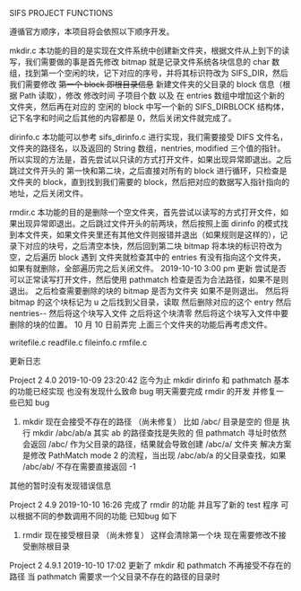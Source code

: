 SIFS PROJECT FUNCTIONS

遵循官方顺序，本项目将会依照以下顺序开发。


mkdir.c
本功能的目的是实现在文件系统中创建新文件夹，根据文件从上到下的读写，我们需要做的事是首先修改 bitmap 就是记录文件系统各块信息的 char 数组，找到第一个空闲的块，记下对应的序号，并将其标识符改为 SIFS_DIR，然后我们需要修改 ~~第一个 block 即根目录信息~~ 新建文件夹的父目录的 block 信息（根据 Path 读取），修改 修改时间 子项目个数 以及 在 entries 数组中增加这个新的文件夹，然后再在对应的 空闲的 block 中写一个新的 SIFS_DIRBLOCK 结构体，记下名字和时间之后其他的内容都是 0，然后关闭文件就完成了。

dirinfo.c
本功能可以参考 sifs_dirinfo.c 进行实现，我们需要接受 DIFS 文件名，文件夹的路径名，以及返回的 String 数组，nentries, modified 三个值的指针。 
所以实现的方法是，首先尝试以只读的方式打开文件，如果出现异常即退出。之后跳过文件开头的 第一快和第二块，之后直接对所有的 block 进行循环，只检查是文件夹的 block，直到找到我们需要的 block，然后把对应的数据写入指针指向的地址，之后关闭文件。

rmdir.c
本功能的目的是删除一个空文件夹，首先尝试以读写的方式打开文件，如果出现异常即退出。之后跳过文件开头的前两块，然后按照上面 dirinfo 的模式找到本文件夹，如果文件夹里还有其他文件则报错并退出（如果规则是这样的），记录下对应的块号，之后清空本快，然后回到第二块 bitmap 将本块的标识符改为空，之后遍历 block 遇到 文件夹就检查其中的 entries 有没有指向这个文件夹，如果有就删除，全部遍历完之后关闭文件。
2019-10-10 3:00 pm 更新
尝试是否可以正常读写打开文件，然后使用 pathmatch 检查是否为合法路径，如果不是则退出。 之后检查需要删除的块的 bitmap 是否为文件夹 如果不是则退出。 然后将 bitmap 的这个块标记为 u
之后找到父目录，读取 然后删除对应的这个 entry 然后 nentries-- 然后将这个块写入文件 之后将这个块清零 然后将这个块写入文件中要删除的块的位置。
10 月 10 日前弄完 上面三个文件夹的功能后再考虑文件。

writefile.c
readfile.c
fileinfo.c
rmfile.c




更新日志 

Project 2 4.0 2019-10-09 23:20:42
迄今为止 mkdir dirinfo 和 pathmatch 基本的功能已经实现
也没有发现什么致命 bug 明天需要完成 rmdir 的开发 并修复一些已知 bug
1. mkdir 现在会接受不存在的路径  （尚未修复）
    比如 /abc/ 目录是空的 但是 执行 mkdir /abc/ab/a 其实 ab 的路径查找是失败的 
    但 pathmatch 寻址时依然会返回 /abc/ 作为父目录的路径，结果就会导致创建 /abc/a/ 文件夹
    解决方案是修改 PathMatch mode 2 的流程，当出现 /abc/ab/a 的父目录查找，如果 /abc/ab/ 不存在需要直接返回 -1 

其他的暂时没有发现错误信息


Project 2 4.9 2019-10-10 16:26
完成了 rmdir 的功能
并且写了新的 test 程序 可以根据不同的参数调用不同的功能 已知bug 如下
1. rmdir 现在接受根目录 （尚未修复）
    这样会清除第一个块 现在需要修改不接受删除根目录

Project 2 4.9.1 2019-10-10 17:02
更新了 mkdir 和 pathmatch 不再接受不存在的路径 
当 pathmatch 需要求一个父目录不存在的路径的目录时